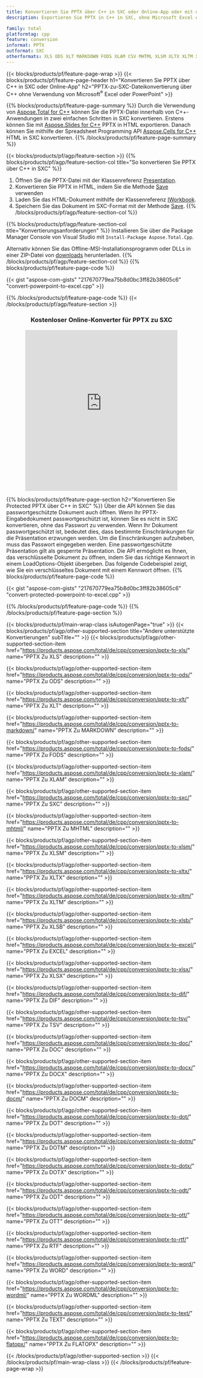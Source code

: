```yaml
---
title: Konvertieren Sie PPTX über C++ in SXC oder Online-App oder mit dem kostenlosen Online Converter
description: Exportieren Sie PPTX in C++ in SXC, ohne Microsoft Excel oder Powerpoint zu verwenden oder online. Testen Sie schnell den kostenlosen POT-zu-CSV-Online-Konverter, bevor Sie den Code integrieren.

family: total
platformtag: cpp
feature: conversion
informat: PPTX
outformat: SXC
otherformats: XLS ODS XLT MARKDOWN FODS XLAM CSV MHTML XLSM XLTX XLTM XLSB EXCEL XLSX DIF TSV DOC DOCX DOCM DOT DOTM DOTX ODT OTT RTF WORD WORDML TEXT FLATOPX
---
```

{{< blocks/products/pf/feature-page-wrap >}}
{{< blocks/products/pf/feature-page-header h1="Konvertieren Sie PPTX über C++ in SXC oder Online-App" h2="PPTX-zu-SXC-Dateikonvertierung über C++ ohne Verwendung von Microsoft<sup>&reg;</sup> Excel oder PowerPoint" >}}

{{% blocks/products/pf/feature-page-summary %}}
Durch die Verwendung von [Aspose.Total for C++](https://products.aspose.com/total/cpp/) können Sie die PPTX-Datei innerhalb von C++-Anwendungen in zwei einfachen Schritten in SXC konvertieren. Erstens können Sie mit [Aspose.Slides for C++](https://products.aspose.com/slides/cpp/) PPTX in HTML exportieren. Danach können Sie mithilfe der Spreadsheet Programming API [Aspose.Cells for C++](https://products.aspose.com/cells/cpp/) HTML in SXC konvertieren. 
{{% /blocks/products/pf/feature-page-summary  %}}

{{< blocks/products/pf/agp/feature-section >}}
{{% blocks/products/pf/agp/feature-section-col title="So konvertieren Sie PPTX über C++ in SXC" %}}
1. Öffnen Sie die PPTX-Datei mit der Klassenreferenz [Presentation](https://reference.aspose.com/slides/cpp/class/aspose.slides.presentation).
2. Konvertieren Sie PPTX in HTML, indem Sie die Methode [Save](https://reference.aspose.com/slides/cpp/class/aspose.slides.presentation#a06fe2a156063c8c3e5ada2713bb697ba) verwenden
3. Laden Sie das HTML-Dokument mithilfe der Klassenreferenz [IWorkbook](https://reference.aspose.com/cells/cpp/class/aspose.cells.i_workbook).
4. Speichern Sie das Dokument im SXC-Format mit der Methode [Save](https://reference.aspose.com/cells/cpp/class/aspose.cells.i_workbook#a5dc7de23f7ceba76a05dc1d49f51502e).
{{% /blocks/products/pf/agp/feature-section-col %}}

{{% blocks/products/pf/agp/feature-section-col title="Konvertierungsanforderungen" %}}
Installieren Sie über die Package Manager Console von Visual Studio mit ```Install-Package Aspose.Total.Cpp```.

Alternativ können Sie das Offline-MSI-Installationsprogramm oder DLLs in einer ZIP-Datei von [downloads](https://releases.aspose.com/total/cpp) herunterladen.
{{% /blocks/products/pf/agp/feature-section-col %}}
{{% blocks/products/pf/feature-page-code %}}

{{< gist "aspose-com-gists" "217670779ea75b8d0bc3ff82b38605c6" "convert-powerpoint-to-excel.cpp" >}}



{{% /blocks/products/pf/feature-page-code %}}
{{< /blocks/products/pf/agp/feature-section >}}
<div class="container-fluid agp-content bg-white aboutfile box-1 vh100 section nopbtm">
<div class=container>
<div class=row>
<div class="demobox tc col-md-12 padding-0" align="center">

<h3>Kostenloser Online-Konverter für PPTX zu SXC</h3>

<iframe style="border: none; height: 426px;" scrolling="no" src="https://total-conversion-app-65z5r2lp.qa.k8s.dynabic.com/?to=sxc&from=pptx" id="child-iframe" width="80%"></iframe>

</div></div>
</div></div>

{{% blocks/products/pf/feature-page-section  h2="Konvertieren Sie Protected PPTX über C++ in SXC" %}}
Über die API können Sie das passwortgeschützte Dokument auch öffnen. Wenn Ihr PPTX-Eingabedokument passwortgeschützt ist, können Sie es nicht in SXC konvertieren, ohne das Passwort zu verwenden. Wenn Ihr Dokument passwortgeschützt ist, bedeutet dies, dass bestimmte Einschränkungen für die Präsentation erzwungen werden. Um die Einschränkungen aufzuheben, muss das Passwort eingegeben werden. Eine passwortgeschützte Präsentation gilt als gesperrte Präsentation. Die API ermöglicht es Ihnen, das verschlüsselte Dokument zu öffnen, indem Sie das richtige Kennwort in einem LoadOptions-Objekt übergeben. Das folgende Codebeispiel zeigt, wie Sie ein verschlüsseltes Dokument mit einem Kennwort öffnen.
{{% blocks/products/pf/feature-page-code %}}

{{< gist "aspose-com-gists" "217670779ea75b8d0bc3ff82b38605c6" "convert-protected-powerpoint-to-excel.cpp" >}}

{{% /blocks/products/pf/feature-page-code  %}}
{{% /blocks/products/pf/feature-page-section %}}

{{< blocks/products/pf/main-wrap-class isAutogenPage="true" >}}
{{< blocks/products/pf/agp/other-supported-section title="Andere unterstützte Konvertierungen" subTitle="" >}}
{{< blocks/products/pf/agp/other-supported-section-item href="https://products.aspose.com/total/de/cpp/conversion/pptx-to-xls/" name="PPTX Zu XLS" description="" >}}

{{< blocks/products/pf/agp/other-supported-section-item href="https://products.aspose.com/total/de/cpp/conversion/pptx-to-ods/" name="PPTX Zu ODS" description="" >}}

{{< blocks/products/pf/agp/other-supported-section-item href="https://products.aspose.com/total/de/cpp/conversion/pptx-to-xlt/" name="PPTX Zu XLT" description="" >}}

{{< blocks/products/pf/agp/other-supported-section-item href="https://products.aspose.com/total/de/cpp/conversion/pptx-to-markdown/" name="PPTX Zu MARKDOWN" description="" >}}

{{< blocks/products/pf/agp/other-supported-section-item href="https://products.aspose.com/total/de/cpp/conversion/pptx-to-fods/" name="PPTX Zu FODS" description="" >}}

{{< blocks/products/pf/agp/other-supported-section-item href="https://products.aspose.com/total/de/cpp/conversion/pptx-to-xlam/" name="PPTX Zu XLAM" description="" >}}

{{< blocks/products/pf/agp/other-supported-section-item href="https://products.aspose.com/total/de/cpp/conversion/pptx-to-sxc/" name="PPTX Zu SXC" description="" >}}

{{< blocks/products/pf/agp/other-supported-section-item href="https://products.aspose.com/total/de/cpp/conversion/pptx-to-mhtml/" name="PPTX Zu MHTML" description="" >}}

{{< blocks/products/pf/agp/other-supported-section-item href="https://products.aspose.com/total/de/cpp/conversion/pptx-to-xlsm/" name="PPTX Zu XLSM" description="" >}}

{{< blocks/products/pf/agp/other-supported-section-item href="https://products.aspose.com/total/de/cpp/conversion/pptx-to-xltx/" name="PPTX Zu XLTX" description="" >}}

{{< blocks/products/pf/agp/other-supported-section-item href="https://products.aspose.com/total/de/cpp/conversion/pptx-to-xltm/" name="PPTX Zu XLTM" description="" >}}

{{< blocks/products/pf/agp/other-supported-section-item href="https://products.aspose.com/total/de/cpp/conversion/pptx-to-xlsb/" name="PPTX Zu XLSB" description="" >}}

{{< blocks/products/pf/agp/other-supported-section-item href="https://products.aspose.com/total/de/cpp/conversion/pptx-to-excel/" name="PPTX Zu EXCEL" description="" >}}

{{< blocks/products/pf/agp/other-supported-section-item href="https://products.aspose.com/total/de/cpp/conversion/pptx-to-xlsx/" name="PPTX Zu XLSX" description="" >}}

{{< blocks/products/pf/agp/other-supported-section-item href="https://products.aspose.com/total/de/cpp/conversion/pptx-to-dif/" name="PPTX Zu DIF" description="" >}}

{{< blocks/products/pf/agp/other-supported-section-item href="https://products.aspose.com/total/de/cpp/conversion/pptx-to-tsv/" name="PPTX Zu TSV" description="" >}}

{{< blocks/products/pf/agp/other-supported-section-item href="https://products.aspose.com/total/de/cpp/conversion/pptx-to-doc/" name="PPTX Zu DOC" description="" >}}

{{< blocks/products/pf/agp/other-supported-section-item href="https://products.aspose.com/total/de/cpp/conversion/pptx-to-docx/" name="PPTX Zu DOCX" description="" >}}

{{< blocks/products/pf/agp/other-supported-section-item href="https://products.aspose.com/total/de/cpp/conversion/pptx-to-docm/" name="PPTX Zu DOCM" description="" >}}

{{< blocks/products/pf/agp/other-supported-section-item href="https://products.aspose.com/total/de/cpp/conversion/pptx-to-dot/" name="PPTX Zu DOT" description="" >}}

{{< blocks/products/pf/agp/other-supported-section-item href="https://products.aspose.com/total/de/cpp/conversion/pptx-to-dotm/" name="PPTX Zu DOTM" description="" >}}

{{< blocks/products/pf/agp/other-supported-section-item href="https://products.aspose.com/total/de/cpp/conversion/pptx-to-dotx/" name="PPTX Zu DOTX" description="" >}}

{{< blocks/products/pf/agp/other-supported-section-item href="https://products.aspose.com/total/de/cpp/conversion/pptx-to-odt/" name="PPTX Zu ODT" description="" >}}

{{< blocks/products/pf/agp/other-supported-section-item href="https://products.aspose.com/total/de/cpp/conversion/pptx-to-ott/" name="PPTX Zu OTT" description="" >}}

{{< blocks/products/pf/agp/other-supported-section-item href="https://products.aspose.com/total/de/cpp/conversion/pptx-to-rtf/" name="PPTX Zu RTF" description="" >}}

{{< blocks/products/pf/agp/other-supported-section-item href="https://products.aspose.com/total/de/cpp/conversion/pptx-to-word/" name="PPTX Zu WORD" description="" >}}

{{< blocks/products/pf/agp/other-supported-section-item href="https://products.aspose.com/total/de/cpp/conversion/pptx-to-wordml/" name="PPTX Zu WORDML" description="" >}}

{{< blocks/products/pf/agp/other-supported-section-item href="https://products.aspose.com/total/de/cpp/conversion/pptx-to-text/" name="PPTX Zu TEXT" description="" >}}

{{< blocks/products/pf/agp/other-supported-section-item href="https://products.aspose.com/total/de/cpp/conversion/pptx-to-flatopx/" name="PPTX Zu FLATOPX" description="" >}}


{{< /blocks/products/pf/agp/other-supported-section >}}
{{< /blocks/products/pf/main-wrap-class >}}
{{< /blocks/products/pf/feature-page-wrap >}}